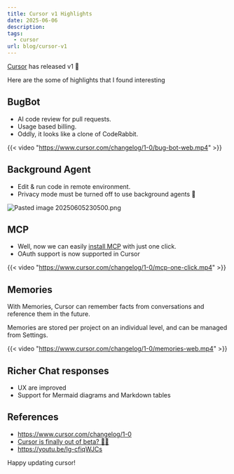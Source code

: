 ```yaml
---
title: Cursor v1 Highlights
date: 2025-06-06
description: 
tags:
  - cursor
url: blog/cursor-v1
---
```

[Cursor](https://cursor.com) has released v1 🥳

Here are the some of highlights that I found interesting

## BugBot
-  AI code review for pull requests.
-  Usage based billing.
- Oddly, it looks like a clone of CodeRabbit.

{{< video "https://www.cursor.com/changelog/1-0/bug-bot-web.mp4"  >}}

## Background Agent
- Edit & run code in remote environment. 
- Privacy mode must be turned off to use background agents 🙈

![Pasted image 20250605230500.png](/images/Pasted-image-20250605230500.png)

## MCP
- Well, now we can easily [install MCP](/blog/cursor-mcp-deeplink/) with just one click.
- OAuth support is now supported in Cursor

{{< video "https://www.cursor.com/changelog/1-0/mcp-one-click.mp4"  >}}
## Memories
With Memories, Cursor can remember facts from conversations and reference them in the future. 

Memories are stored per project on an individual level, and can be managed from Settings.

{{< video "https://www.cursor.com/changelog/1-0/memories-web.mp4"  >}}

## Richer Chat responses
- UX are improved
- Support for Mermaid diagrams and Markdown tables 

## References
- https://www.cursor.com/changelog/1-0
- [Cursor is finally out of beta? 👀👀](https://www.youtube.com/watch?v=NDYLKkd0_mc) 
- https://youtu.be/Ig-cfiqWJCs

Happy updating cursor!